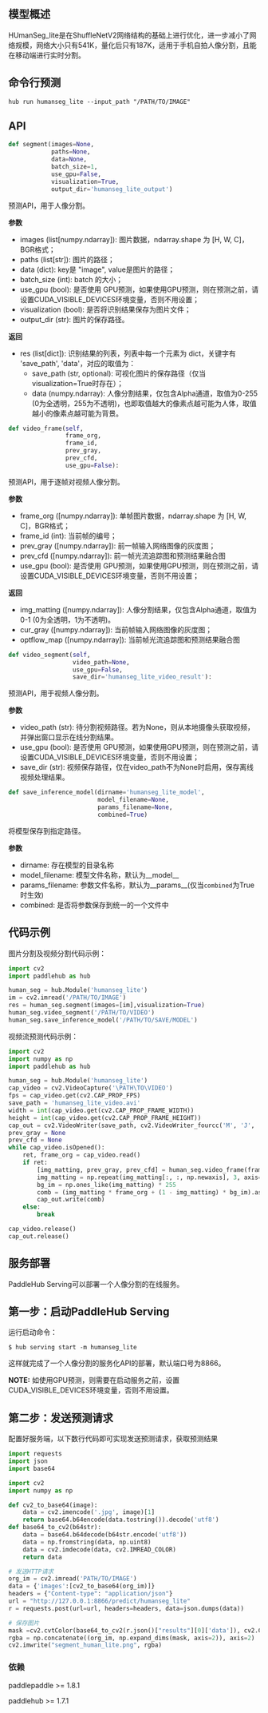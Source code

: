 ## 模型概述

HUmanSeg_lite是在ShuffleNetV2网络结构的基础上进行优化，进一步减小了网络规模，网络大小只有541K，量化后只有187K，适用于手机自拍人像分割，且能在移动端进行实时分割。


## 命令行预测

```
hub run humanseg_lite --input_path "/PATH/TO/IMAGE"

```


## API

```python
def segment(images=None,
            paths=None,
            data=None,
            batch_size=1,
            use_gpu=False,
            visualization=True,
            output_dir='humanseg_lite_output')
```

预测API，用于人像分割。

**参数**

* images (list\[numpy.ndarray\]): 图片数据，ndarray.shape 为 \[H, W, C\]，BGR格式；
* paths (list\[str\]): 图片的路径；
* data (dict): key是 "image", value是图片的路径；
* batch\_size (int): batch 的大小；
* use\_gpu (bool): 是否使用 GPU预测，如果使用GPU预测，则在预测之前，请设置CUDA_VISIBLE_DEVICES环境变量，否则不用设置；
* visualization (bool): 是否将识别结果保存为图片文件；
* output\_dir (str): 图片的保存路径。

**返回**

* res (list\[dict\]): 识别结果的列表，列表中每一个元素为 dict，关键字有 'save\_path', 'data'，对应的取值为：
  * save\_path (str, optional): 可视化图片的保存路径（仅当visualization=True时存在）；
  * data (numpy.ndarray): 人像分割结果，仅包含Alpha通道，取值为0-255 (0为全透明，255为不透明)，也即取值越大的像素点越可能为人体，取值越小的像素点越可能为背景。

```python
def video_frame(self,
                frame_org,
                frame_id,
                prev_gray,
                prev_cfd,
                use_gpu=False):
```

预测API，用于逐帧对视频人像分割。

**参数**

* frame_org (\[numpy.ndarray\]): 单帧图片数据，ndarray.shape 为 \[H, W, C\]，BGR格式；
* frame_id (int): 当前帧的编号；
* prev_gray (\[numpy.ndarray\]): 前一帧输入网络图像的灰度图；
* prev_cfd (\[numpy.ndarray\]): 前一帧光流追踪图和预测结果融合图
* use\_gpu (bool): 是否使用 GPU预测，如果使用GPU预测，则在预测之前，请设置CUDA_VISIBLE_DEVICES环境变量，否则不用设置；


**返回**

* img_matting (\[numpy.ndarray\]): 人像分割结果，仅包含Alpha通道，取值为0-1 (0为全透明，1为不透明)。
* cur_gray (\[numpy.ndarray\]): 当前帧输入网络图像的灰度图；
* optflow_map (\[numpy.ndarray\]): 当前帧光流追踪图和预测结果融合图


```python
def video_segment(self,
                  video_path=None,
                  use_gpu=False,
                  save_dir='humanseg_lite_video_result'):
```

预测API，用于视频人像分割。

**参数**

* video\_path (str): 待分割视频路径。若为None，则从本地摄像头获取视频，并弹出窗口显示在线分割结果。
* use\_gpu (bool): 是否使用 GPU预测，如果使用GPU预测，则在预测之前，请设置CUDA_VISIBLE_DEVICES环境变量，否则不用设置；
* save\_dir (str): 视频保存路径，仅在video\_path不为None时启用，保存离线视频处理结果。


```python
def save_inference_model(dirname='humanseg_lite_model',
                         model_filename=None,
                         params_filename=None,
                         combined=True)
```

将模型保存到指定路径。

**参数**

* dirname: 存在模型的目录名称
* model\_filename: 模型文件名称，默认为\_\_model\_\_
* params\_filename: 参数文件名称，默认为\_\_params\_\_(仅当`combined`为True时生效)
* combined: 是否将参数保存到统一的一个文件中

## 代码示例
图片分割及视频分割代码示例：
```python
import cv2
import paddlehub as hub

human_seg = hub.Module('humanseg_lite')
im = cv2.imread('/PATH/TO/IMAGE')
res = human_seg.segment(images=[im],visualization=True)
human_seg.video_segment('/PATH/TO/VIDEO')
human_seg.save_inference_model('/PATH/TO/SAVE/MODEL')

```
视频流预测代码示例：
```python
import cv2
import numpy as np
import paddlehub as hub

human_seg = hub.Module('humanseg_lite')
cap_video = cv2.VideoCapture('\PATH\TO\VIDEO')
fps = cap_video.get(cv2.CAP_PROP_FPS)
save_path = 'humanseg_lite_video.avi'
width = int(cap_video.get(cv2.CAP_PROP_FRAME_WIDTH))
height = int(cap_video.get(cv2.CAP_PROP_FRAME_HEIGHT))
cap_out = cv2.VideoWriter(save_path, cv2.VideoWriter_fourcc('M', 'J', 'P', 'G'), fps, (width, height))
prev_gray = None
prev_cfd = None
while cap_video.isOpened():
    ret, frame_org = cap_video.read()
    if ret:
        [img_matting, prev_gray, prev_cfd] = human_seg.video_frame(frame_org=frame_org, frame_id=cap_video.get(1), prev_gray=prev_gray, prev_cfd=prev_cfd)
        img_matting = np.repeat(img_matting[:, :, np.newaxis], 3, axis=2)
        bg_im = np.ones_like(img_matting) * 255
        comb = (img_matting * frame_org + (1 - img_matting) * bg_im).astype(np.uint8)
        cap_out.write(comb)
    else:
        break

cap_video.release()
cap_out.release()

```
## 服务部署

PaddleHub Serving可以部署一个人像分割的在线服务。

## 第一步：启动PaddleHub Serving

运行启动命令：
```shell
$ hub serving start -m humanseg_lite
```

这样就完成了一个人像分割的服务化API的部署，默认端口号为8866。

**NOTE:** 如使用GPU预测，则需要在启动服务之前，设置CUDA\_VISIBLE\_DEVICES环境变量，否则不用设置。

## 第二步：发送预测请求

配置好服务端，以下数行代码即可实现发送预测请求，获取预测结果

```python
import requests
import json
import base64

import cv2
import numpy as np

def cv2_to_base64(image):
    data = cv2.imencode('.jpg', image)[1]
    return base64.b64encode(data.tostring()).decode('utf8')
def base64_to_cv2(b64str):
    data = base64.b64decode(b64str.encode('utf8'))
    data = np.fromstring(data, np.uint8)
    data = cv2.imdecode(data, cv2.IMREAD_COLOR)
    return data

# 发送HTTP请求
org_im = cv2.imread('PATH/TO/IMAGE')
data = {'images':[cv2_to_base64(org_im)]}
headers = {"Content-type": "application/json"}
url = "http://127.0.0.1:8866/predict/humanseg_lite"
r = requests.post(url=url, headers=headers, data=json.dumps(data))

# 保存图片
mask =cv2.cvtColor(base64_to_cv2(r.json()["results"][0]['data']), cv2.COLOR_BGR2GRAY)
rgba = np.concatenate((org_im, np.expand_dims(mask, axis=2)), axis=2)
cv2.imwrite("segment_human_lite.png", rgba)
```




### 依赖

paddlepaddle >= 1.8.1

paddlehub >= 1.7.1
